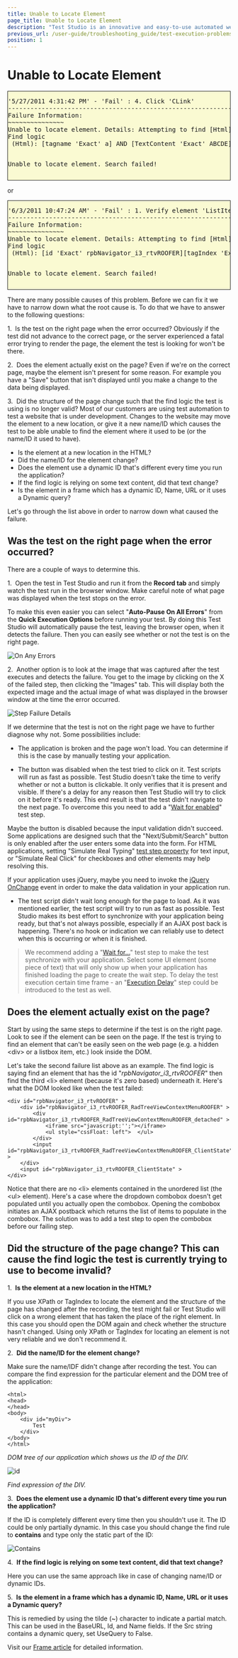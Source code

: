 ```yaml
---
title: Unable to Locate Element
page_title: Unable to Locate Element
description: "Test Studio is an innovative and easy-to-use automated web, WPF and load testing solution. Test Studio tests support essential technologies like ASP.NET AJAX, Silverlight, PHP and MVC. HTML5, Testing framework, functional testing, performance testing, load testing, exploratory testing, manual testing."
previous_url: /user-guide/troubleshooting_guide/test-execution-problems/unable-to-locate-element.aspx, /user-guide/troubleshooting_guide/test-execution-problems/unable-to-locate-element
position: 1
---
```

# Unable to Locate Element

<div style="border: 1px solid currentColor; margin-bottom: 10px; background-color: #fafad2;">
<pre>
'5/27/2011 4:31:42 PM' - 'Fail' : 4. Click 'CLink'
------------------------------------------------------------
Failure Information:
~~~~~~~~~~~~~~~
Unable to locate element. Details: Attempting to find [Html] element using
Find logic
 (Html): [tagname 'Exact' a] AND [TextContent 'Exact' ABCDE]

Unable to locate element. Search failed!
</pre>
</div>

or

<div style="border: 1px solid currentColor; margin-bottom: 10px; background-color: #fafad2;">
<pre>
'6/3/2011 10:47:24 AM' - 'Fail' : 1. Verify element 'ListItem4' 'is' visible.
------------------------------------------------------------
Failure Information: 
~~~~~~~~~~~~~~~
Unable to locate element. Details: Attempting to find [Html] element using 
Find logic 
 (Html): [id 'Exact' rpbNavigator_i3_rtvROOFER][tagIndex 'Exact' li:2]

Unable to locate element. Search failed!
</pre>
</div>

There are many possible causes of this problem. Before we can fix it we have to narrow down what the root cause is. To do that we have to answer to the following questions:

1.&nbsp; Is the test on the right page when the error occurred? Obviously if the test did not advance to the correct page, or the server experienced a fatal error trying to render the page, the element the test is looking for won't be there.

2.&nbsp; Does the element actually exist on the page? Even if we're on the correct page, maybe the element isn't present for some reason. For example you have a "Save" button that isn't displayed until you make a change to the data being displayed.

3.&nbsp; Did the structure of the page change such that the find logic the test is using is no longer valid? Most of our customers are using test automation to test a website that is under development. Changes to the website may move the element to a new location, or give it a new name/ID which causes the test to be able unable to find the element where it used to be (or the name/ID it used to have).

- Is the element at a new location in the HTML?
- Did the name/ID for the element change?
- Does the element use a dynamic ID that's different every time you run the application?
- If the find logic is relying on some text content, did that text change?
- Is the element in a frame which has a dynamic ID, Name, URL or it uses a Dynamic query?


Let's go through the list above in order to narrow down what caused the failure.

## Was the test on the right page when the error occurred?

There are a couple of ways to determine this.

1.&nbsp; Open the test in Test Studio and run it from the **Record tab** and simply watch the test run in the browser window. Make careful note of what page was displayed when the test stops on the error. 

 To make this even easier you can select "**Auto-Pause On All Errors**" from the **Quick Execution Options** before running your test. By doing this Test Studio will automatically pause the test, leaving the browser open, when it detects the failure. Then you can easily see whether or not the test is on the right page.

![On Any Errors][1]

2.&nbsp; Another option is to look at the image that was captured after the test executes and detects the failure. You get to the image by clicking on the X of the failed step, then clicking the "Images" tab. This will display both the expected image and the actual image of what was displayed in the browser window at the time the error occurred.

![Step Failure Details][2]

If we determine that the test is not on the right page we have to further diagnose why not. Some possibilities include:

- The application is broken and the page won't load. You can determine if this is the case by manually testing your application. 

- The button was disabled when the test tried to click on it. Test scripts will run as fast as possible. Test Studio doesn't take the time to verify whether or not a button is clickable. It only verifies that it is present and visible. If there's a delay for any reason then Test Studio will try to click on it before it's ready. This end result is that the test didn't navigate to the next page. To overcome this you need to add a "<a href="/knowledge-base/verification-kb/disabled-attribute-html" target="_blank">Wait for enabled</a>" test step.

Maybe the button is disabled because the input validation didn't succeed. Some applications are designed such that the "Next/Submit/Search" button is only enabled after the user enters some data into the form. For HTML applications, setting "Simulate Real Typing" <a href="/features/test-maintenance/test-step-properties" target="_blank">test step property</a> for text input, or "Simulate Real Click" for checkboxes and other elements may help resolving this.

If your application uses jQuery, maybe you need to invoke the <a href="/advanced-topics/coded-samples/html/jQuery-events-do-not-fire" target="_blank">jQuery OnChange</a> event in order to make the data validation in your application run. 

- The test script didn't wait long enough for the page to load. As it was mentioned earlier, the test script will try to run as fast as possible. Test Studio makes its best effort to synchronize with your application being ready, but that's not always possible, especially if an AJAX post back is happening. There's no hook or indication we can reliably use to detect when this is occurring or when it is finished.

> We recommend adding a "<a href="/features/recorder/verifications/Wait" target="_blank">Wait for...</a>" test step to make the test synchronize with your application. Select some UI element (some piece of text) that will only show up when your application has finished loading the page to create the wait step. To delay the test execution certain time frame - an "<a href="/features/custom-steps/execution-delay" target="_blank">Execution Delay</a>" step could be introduced to the test as well. 

## Does the element actually exist on the page?

Start by using the same steps to determine if the test is on the right page. Look to see if the element can be seen on the page. If the test is trying to find an element that can't be easily seen on the web page (e.g. a hidden \<div> or a listbox item, etc.) look inside the DOM.

Let's take the second failure list above as an example. The find logic is saying find an element that has the id "*rpbNavigator_i3_rtvROOFER*" then find the third \<li> element (because it's zero based) underneath it. Here's what the DOM looked like when the test failed:

```
<div id="rpbNavigator_i3_rtvROOFER" >
	<div id="rpbNavigator_i3_rtvROOFER_RadTreeViewContextMenuROOFER" >
		<div id="rpbNavigator_i3_rtvROOFER_RadTreeViewContextMenuROOFER_detached" >
			<iframe src="javascript:'';"></iframe>
			<ul style="cssFloat: left">  </ul>
		</div>
		<input id="rpbNavigator_i3_rtvROOFER_RadTreeViewContextMenuROOFER_ClientState" >
	</div>
	<input id="rpbNavigator_i3_rtvROOFER_ClientState" >
</div>
```

Notice that there are no \<li> elements contained in the unordered list (the \<ul> element). Here's a case where the dropdown combobox doesn't get populated until you actually open the combobox. Opening the combobox initiates an AJAX postback which returns the list of items to populate in the combobox. The solution was to add a test step to open the combobox before our failing step.

## Did the structure of the page change? This can cause the find logic the test is currently trying to use to become invalid?

1.&nbsp; **Is the element at a new location in the HTML?**

If you use XPath or TagIndex to locate the element and the structure of the page has changed after the recording, the test might fail or Test Studio will click on a wrong element that has taken the place of the right element. In this case you should open the DOM  again and check whether the structure hasn't changed. Using only XPath or TagIndex for locating an element is not very reliable and we don't recommend it.

2.&nbsp; **Did the name/ID for the element change?**

Make sure the name/IDF didn't change after recording the test. You can compare the find expression for the particular element and the DOM tree of the application:

```
<html>
<head>
</head>
<body>
    <div id="myDiv">
        Test
    </div>
</body>
</html>
```

*DOM tree of our application which shows us the ID of the DIV.*

![id][3]

*Find expression of the DIV.*

3.&nbsp; **Does the element use a dynamic ID that's different every time you run the application?**

 If the ID is completely different every time then you shouldn't use it. The ID could be only partially dynamic. In this case you should change the find rule to **contains** and type only the static part of the ID:

![Contains][4]

4.&nbsp; **If the find logic is relying on some text content, did that text change?**

 Here you can use the same approach like in case of changing name/ID or dynamic IDs.

5.&nbsp; **Is the element in a frame which has a dynamic ID, Name, URL or it uses a Dynamic query?**

 This is remedied by using the tilde (~) character to indicate a partial match. This can be used in the BaseURL, Id, and Name fields. If the Src string contains a dynamic query, set UseQuery to False.

 Visit our <a href="/getting-started/test-recording/Frames" target="_blank">Frame article</a> for detailed information.

[1]: /img/troubleshooting-guide/test-execution-problems-tg/unable-to-locate-element/fig1.png
[2]: /img/troubleshooting-guide/test-execution-problems-tg/unable-to-locate-element/fig2.png
[3]: /img/troubleshooting-guide/test-execution-problems-tg/unable-to-locate-element/fig3.png
[4]: /img/troubleshooting-guide/test-execution-problems-tg/unable-to-locate-element/fig4.png